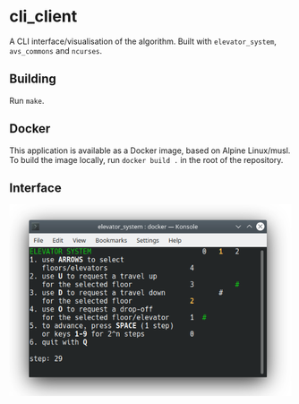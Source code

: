 # cli_client
A CLI interface/visualisation of the algorithm. Built with `elevator_system`, `avs_commons` and `ncurses`.

## Building
Run `make`.

## Docker
This application is available as a Docker image, based on Alpine Linux/musl. To build the image locally, run `docker build .` in the root of the repository.

## Interface
![interface screenshot](interface.png)
